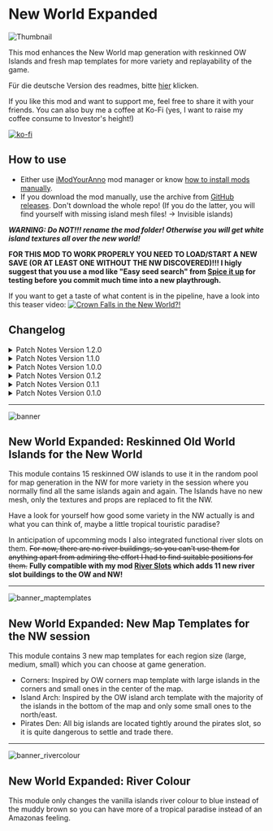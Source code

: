 # New World Expanded

![Thumbnail](https://user-images.githubusercontent.com/64583643/189413460-86d79429-272c-4c3a-b243-3733c109e044.png)

 This mod enhances the New World map generation with reskinned OW Islands and fresh map templates for more variety and replayability of the game.

 Für die deutsche Version des readmes, bitte [hier](readme_german.md) klicken.
 
 If you like this mod and want to support me, feel free to share it with your friends. You can also buy me a coffee at Ko-Fi (yes, I want to raise my coffee consume to Investor's height!)

[![ko-fi](https://ko-fi.com/img/githubbutton_sm.svg)](https://ko-fi.com/W7W8L558T)

## How to use

- Either use [iModYourAnno](https://github.com/anno-mods/iModYourAnno/releases) mod manager or know [how to install mods manually](https://github.com/jakobharder/anno1800-mod-loader#mods).
- If you download the mod manually, use the archive from [GitHub releases](https://github.com/Taludas/NewWorldExpanded/releases). Don't download the whole repo! (If you do the latter, you will find yourself with missing island mesh files! -> Invisible islands)

***WARNING: Do NOT!!! rename the mod folder! Otherwise you will get white island textures all over the new world!***

**FOR THIS MOD TO WORK PROPERLY YOU NEED TO LOAD/START A NEW SAVE (OR AT LEAST ONE WITHOUT THE NW DISCOVERED)!!! I higly suggest that you use a mod like "Easy seed search" from [Spice it up](https://github.com/anno-mods/Spice-it-Up) for testing before you commit much time into a new playthrough.**

If you want to get a taste of what content is in the pipeline, have a look into this teaser video:
[![Crown Falls in the New World?!](https://user-images.githubusercontent.com/64583643/189425612-91673a91-7dad-4fa3-8a97-8a10d0888cd6.jpg)](https://youtu.be/wSqFEBe8ZmY)

## Changelog
<details>
    <summary>Patch Notes Version 1.2.0</summary>

* Adjustments:
    - In order to keep the file size low, I split the mod into two mods: "Muddy Rivers removed" and "New World Expanded". The first only replaces the NW island's river colour with a blue one. New World Expanded is the main mod, adding the reskinned islands!

* Updates:
    - Adjusted the mod for better usage with iModYourAnno v0.5, default map template used is now "Corners". Fixed the issue with multiple people having a endless loading loop due to faulty iMYA tweaking. No matter what you tweak in iMYA, you will now always get one of the three map templates.

</details>
<details>
    <summary>Patch Notes Version 1.1.0</summary>

* Updates:
    - Update the mod to only use one mod folder instead of the separate installation directories.

</details>
<details>
    <summary>Patch Notes Version 1.0.0</summary>

* Updates:
    - Updated all Island Files to GU16 version.
    - Added Enlarged Map Templates for GU16 (new Savegame required, old map templates won't enlarge themselves to the new ones, but use the old extension)
    - Updated muddy rivers with new Islands from GU16
    - Prepared modularity through iMYA, right now only the map templates are modular, if you want to disable the new islands or don't want muddy rivers, you have to manually edit the assets file right now (remove the <Include> Tags with the appropriate xml-File).

</details>
<details>
    <summary>Patch Notes Version 0.1.2</summary>

* Fixed a bug where some islands didn't get the new texture. Please download the latest release and overwrite the download of v0.1.0!

</details>
<details>
    <summary>Patch Notes Version 0.1.1</summary>

* HOTFIX: I forgot to add the most important file of all! The materialset texture file! Please download the latest release and overwrite the download of v0.1.0!

</details>
<details>
    <summary>Patch Notes Version 0.1.0</summary>

* Added island files.
* Added reskinned OW islands to random pool
* Added new map templates
* Added version with blue rivers in NW instead of muddy ones
</details>

-----

![banner](https://user-images.githubusercontent.com/64583643/189413451-f866f2cf-2e93-4c53-9e47-547e6d874627.png)
## New World Expanded: Reskinned Old World Islands for the New World
This module contains 15 reskinned OW islands to use it in the random pool for map generation in the NW for more variety in the session where you normally find all the same islands again and again. The Islands have no new mesh, only the textures and props are replaced to fit the NW. 

Have a look for yourself how good some variety in the NW actually is and what you can think of, maybe a little tropical touristic paradise?

In anticipation of upcomming mods I also integrated functional river slots on them. ~~For now, there are no river buildings, so you can't use them for anything apart from admiring the effort I had to find suitable positions for them.~~ **Fully compatible with my mod [River Slots](https://github.com/Taludas/RiverSlots) which adds 11 new river slot buildings to the OW and NW!**

-----

![banner_maptemplates](https://user-images.githubusercontent.com/64583643/210533908-00429c86-5cb7-464f-8e04-d044400c6ca5.png)
## New World Expanded: New Map Templates for the NW session
This module contains 3 new map templates for each region size (large, medium, small) which you can choose at game generation.
- Corners: Inspired by OW corners map template with large islands in the corners and small ones in the center of the map.
- Island Arch: Inspired by the OW island arch template with the majority of the islands in the bottom of the map and only some small ones to the north/east.
- Pirates Den: All big islands are located tightly around the pirates slot, so it is quite dangerous to settle and trade there.

-----

![banner_rivercolour](https://user-images.githubusercontent.com/64583643/189413458-592e3a64-f896-42ed-a016-98c2d7551e0b.png)
## New World Expanded: River Colour
This module only changes the vanilla islands river colour to blue instead of the muddy brown so you can have more of a tropical paradise instead of an Amazonas feeling.
